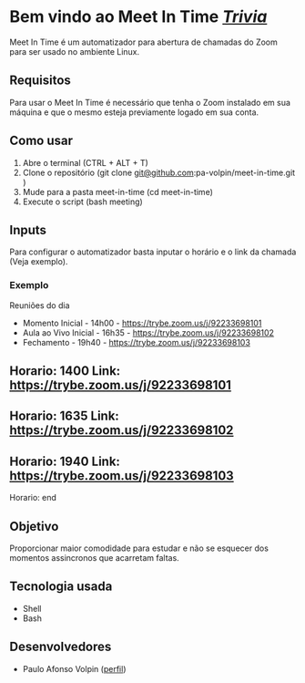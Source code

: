 # Bem vindo ao Meet In Time [***Trivia***](#)
Meet In Time é um automatizador para abertura de chamadas do Zoom para ser usado no ambiente Linux.

## Requisitos
Para usar o Meet In Time é necessário que tenha o Zoom instalado em sua máquina e que o mesmo esteja previamente logado em sua conta.

## Como usar
1. Abre o terminal (CTRL + ALT + T)
2. Clone o repositório (git clone git@github.com:pa-volpin/meet-in-time.git
)
3. Mude para a pasta meet-in-time (cd meet-in-time)
4. Execute o script (bash meeting)

## Inputs
Para configurar o automatizador basta inputar o horário e o link da chamada (Veja exemplo).

### Exemplo
Reuniões do dia
- Momento Inicial - 14h00 - https://trybe.zoom.us/j/92233698101
- Aula ao Vivo Inicial - 16h35 - https://trybe.zoom.us/j/92233698102
- Fechamento - 19h40 - https://trybe.zoom.us/j/92233698103

Horario: 1400
Link: https://trybe.zoom.us/j/92233698101
--------------------------------------------
Horario: 1635
Link: https://trybe.zoom.us/j/92233698102
--------------------------------------------
Horario: 1940
Link: https://trybe.zoom.us/j/92233698103
--------------------------------------------
Horario: end

## Objetivo

Proporcionar maior comodidade para estudar e não se esquecer dos momentos assincronos que acarretam faltas.

## Tecnologia usada

- Shell
- Bash

## Desenvolvedores

- Paulo Afonso Volpin ([perfil](https://github.com/pa-volpin))